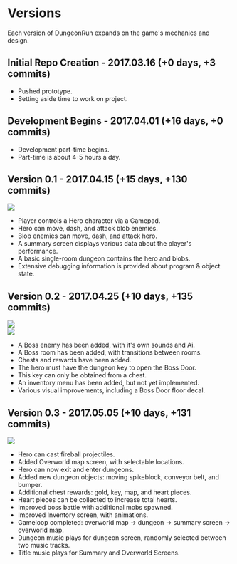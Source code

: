 # Versions
Each version of DungeonRun expands on the game's mechanics and design.  


## Initial Repo Creation - 2017.03.16 (+0 days, +3 commits)  
+ Pushed prototype.
+ Setting aside time to work on project.


## Development Begins - 2017.04.01 (+16 days, +0 commits)  
+ Development part-time begins.
+ Part-time is about 4-5 hours a day.


## Version 0.1 - 2017.04.15 (+15 days, +130 commits)  
![](https://github.com/MrGrak/DungeonRun/blob/master/Gifs/DungeonRun0p1.gif)  
+ Player controls a Hero character via a Gamepad.
+ Hero can move, dash, and attack blob enemies.
+ Blob enemies can move, dash, and attack hero.
+ A summary screen displays various data about the player's performance.
+ A basic single-room dungeon contains the hero and blobs.
+ Extensive debugging information is provided about program & object state.


## Version 0.2 - 2017.04.25 (+10 days, +135 commits)  
![](https://github.com/MrGrak/DungeonRun/blob/master/Gifs/DungeonRun0p2A.gif)  
![](https://github.com/MrGrak/DungeonRun/blob/master/Gifs/DungeonRun0p2B.gif)
+ A Boss enemy has been added, with it's own sounds and Ai.
+ A Boss room has been added, with transitions between rooms.
+ Chests and rewards have been added.
+ The hero must have the dungeon key to open the Boss Door.
+ This key can only be obtained from a chest.
+ An inventory menu has been added, but not yet implemented.
+ Various visual improvements, including a Boss Door floor decal.


## Version 0.3 - 2017.05.05 (+10 days, +131 commits)  
![](https://github.com/MrGrak/DungeonRun/blob/master/Gifs/DungeonRun0p3A.gif)  
+ Hero can cast fireball projectiles.
+ Added Overworld map screen, with selectable locations.
+ Hero can now exit and enter dungeons.
+ Added new dungeon objects: moving spikeblock, conveyor belt, and bumper.
+ Additional chest rewards: gold, key, map, and heart pieces.
+ Heart pieces can be collected to increase total hearts.
+ Improved boss battle with additional mobs spawned.
+ Improved Inventory screen, with animations.
+ Gameloop completed: overworld map -> dungeon -> summary screen -> overworld map.
+ Dungeon music plays for dungeon screen, randomly selected between two music tracks.
+ Title music plays for Summary and Overworld Screens.
